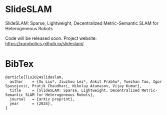 # SlideSLAM
SlideSLAM: Sparse, Lightweight, Decentralized Metric-Semantic SLAM for Heterogeneous Robots

Code will be released soon. Project website: https://xurobotics.github.io/slideslam/.


# BibTex
```
@article{liu2024slideslam,
  author    = {Xu Liu*, Jiuzhou Lei*, Ankit Prabhu*, Yuezhan Tao, Igor Spasojevic, Pratik Chaudhari, Nikolay Atanasov, Vijay Kumar},
  title     = {SlideSLAM: Sparse, Lightweight, Decentralized Metric-Semantic SLAM for Heterogeneous Robots},
  journal   = {arXiv preprint},
  year      = {2024},
}
```
